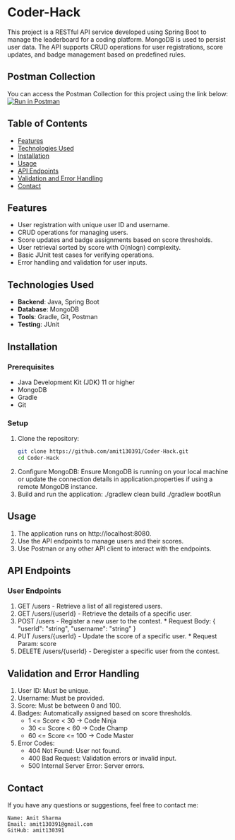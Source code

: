 # Coder-Hack
This project is a RESTful API service developed using Spring Boot to manage the leaderboard for a coding platform. MongoDB is used to persist user data. The API supports CRUD operations for user registrations, score updates, and badge management based on predefined rules.

## Postman Collection
You can access the Postman Collection for this project using the link below:
[![Run in Postman](https://run.pstmn.io/button.svg)](https://elements.getpostman.com/redirect?entityId=30015848-0d23b59b-1588-4831-bc6c-ef87e17e62af&entityType=collection)

## Table of Contents
- [Features](#features)
- [Technologies Used](#technologies-used)
- [Installation](#installation)
- [Usage](#usage)
- [API Endpoints](#api-endpoints)
- [Validation and Error Handling](#validation-and-error-handling)
- [Contact](#contact)

## Features
- User registration with unique user ID and username.
- CRUD operations for managing users.
- Score updates and badge assignments based on score thresholds.
- User retrieval sorted by score with O(nlogn) complexity.
- Basic JUnit test cases for verifying operations.
- Error handling and validation for user inputs.

## Technologies Used
- **Backend**: Java, Spring Boot
- **Database**: MongoDB
- **Tools**: Gradle, Git, Postman
- **Testing**: JUnit

## Installation
### Prerequisites
- Java Development Kit (JDK) 11 or higher
- MongoDB
- Gradle
- Git

### Setup
1. Clone the repository:
   ```bash
   git clone https://github.com/amit130391/Coder-Hack.git
   cd Coder-Hack
2. Configure MongoDB:
   Ensure MongoDB is running on your local machine or update the connection details in application.properties if using a remote MongoDB instance.
3. Build and run the application:
   ./gradlew clean build
   ./gradlew bootRun

## Usage
1. The application runs on http://localhost:8080.
2. Use the API endpoints to manage users and their scores.
3. Use Postman or any other API client to interact with the endpoints.

## API Endpoints
### User Endpoints
1. GET /users - Retrieve a list of all registered users.
2. GET /users/{userId} - Retrieve the details of a specific user.
3. POST /users - Register a new user to the contest.
       * Request Body: { "userId": "string", "username": "string" }
4. PUT /users/{userId} - Update the score of a specific user.
       * Request Param: score
5. DELETE /users/{userId} - Deregister a specific user from the contest.

## Validation and Error Handling
1. User ID: Must be unique.
2. Username: Must be provided.
3. Score: Must be between 0 and 100.
4. Badges: Automatically assigned based on score thresholds.
      - 1 <= Score < 30 -> Code Ninja
      - 30 <= Score < 60 -> Code Champ
      - 60 <= Score <= 100 -> Code Master
5. Error Codes:
      - 404 Not Found: User not found.
      - 400 Bad Request: Validation errors or invalid input.
      - 500 Internal Server Error: Server errors.
   
## Contact
If you have any questions or suggestions, feel free to contact me:

    Name: Amit Sharma
    Email: amit130391@gmail.com
    GitHub: amit130391 



